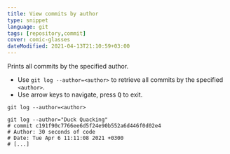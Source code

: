 ```yaml
---
title: View commits by author
type: snippet
language: git
tags: [repository,commit]
cover: comic-glasses
dateModified: 2021-04-13T21:10:59+03:00
---
```


Prints all commits by the specified author.

- Use `git log --author=<author>` to retrieve all commits by the specified `<author>`.
- Use arrow keys to navigate, press <kbd>Q</kbd> to exit.

```shell
git log --author=<author>
```

```shell
git log --author="Duck Quacking"
# commit c191f90c7766ee6d5f24e90b552a6d446f0d02e4
# Author: 30 seconds of code
# Date: Tue Apr 6 11:11:08 2021 +0300
# [...]
```
